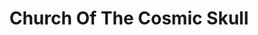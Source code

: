 ---
title: "Church Of The Cosmic Skull"
summary: "Rock group from Nottingham, England. Current line-up: Bill Fisher - Guitar & Vocals Michael Wetherburn - Organ & Vocals Loz Stone - Drums Sam Lloyd - Bass & Vocals Jo Joyce - Vocals Caroline Cawley - Vocals Martyn Fisher - Guitar & Vocals Ex-members: Amy Nicholson - Electric Cello & Vocals Joe Stone - Electric Viola"
image: "church-of-the-cosmic-skull.jpg"
apple_music_artist_url: "https://music.apple.com/gb/artist/church-of-the-cosmic-skull/1146826464"
wikipedia_url: "https://en.wikipedia.org/wiki/Church_of_the_Cosmic_Skull"
---